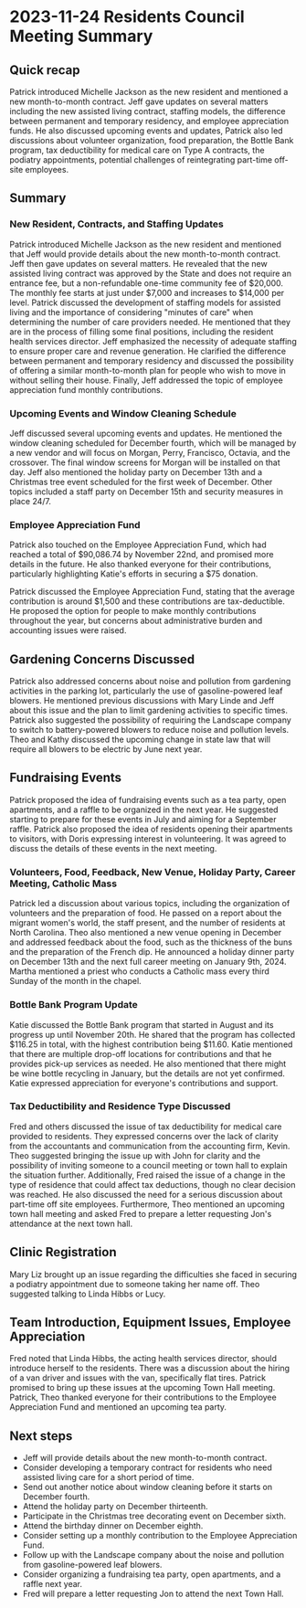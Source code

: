 # 2023-11-24 Residents Council Meeting Summary


## Quick recap

Patrick introduced Michelle Jackson as the new resident and mentioned a new month-to-month contract.
Jeff gave updates on several matters including the new assisted living contract, staffing models, the difference between permanent and temporary residency, and employee appreciation funds. He also discussed upcoming events and updates,
Patrick also led discussions about volunteer organization, food preparation, the Bottle Bank program, tax deductibility for medical care on Type A contracts, the podiatry appointments, potential challenges of reintegrating part-time off-site employees.


## Summary

### New Resident, Contracts, and Staffing Updates

Patrick introduced Michelle Jackson as the new resident and mentioned that Jeff would provide details about the new month-to-month contract. Jeff then gave updates on several matters. He revealed that the new assisted living contract was approved by the State and does not require an entrance fee, but a non-refundable one-time community fee of $20,000. The monthly fee starts at just under $7,000 and increases to $14,000 per level. Patrick discussed the development of staffing models for assisted living and the importance of considering "minutes of care" when determining the number of care providers needed. He mentioned that they are in the process of filling some final positions, including the resident health services director. Jeff emphasized the necessity of adequate staffing to ensure proper care and revenue generation. He clarified the difference between permanent and temporary residency and discussed the possibility of offering a similar month-to-month plan for people who wish to move in without selling their house. Finally, Jeff addressed the topic of employee appreciation fund monthly contributions.


### Upcoming Events and Window Cleaning Schedule

Jeff discussed several upcoming events and updates. He mentioned the window cleaning scheduled for December fourth, which will be managed by a new vendor and will focus on Morgan, Perry, Francisco, Octavia, and the crossover. The final window screens for Morgan will be installed on that day. Jeff also mentioned the holiday party on December 13th and a Christmas tree event scheduled for the first week of December. Other topics included a staff party on December 15th and security measures in place 24/7.


### Employee Appreciation Fund

Patrick also touched on the Employee Appreciation Fund, which had reached a total of $90,086.74 by November 22nd, and promised more details in the future. He also thanked everyone for their contributions, particularly highlighting Katie's efforts in securing a $75 donation.

Patrick discussed the Employee Appreciation Fund, stating that the average contribution is around $1,500 and these contributions are tax-deductible. He proposed the option for people to make monthly contributions throughout the year, but concerns about administrative burden and accounting issues were raised.


## Gardening Concerns Discussed

Patrick also addressed concerns about noise and pollution from gardening activities in the parking lot, particularly the use of gasoline-powered leaf blowers. He mentioned previous discussions with Mary Linde and Jeff about this issue and the plan to limit gardening activities to specific times. Patrick also suggested the possibility of requiring the Landscape company to switch to battery-powered blowers to reduce noise and pollution levels. Theo and Kathy discussed the upcoming change in state law that will require all blowers to be electric by June next year.


## Fundraising Events

Patrick  proposed the idea of fundraising events such as a tea party, open apartments, and a raffle to be organized in the next year. He suggested starting to prepare for these events in July and aiming for a September raffle. Patrick also proposed the idea of residents opening their apartments to visitors, with Doris expressing interest in volunteering. It was agreed to discuss the details of these events in the next meeting.


### Volunteers, Food, Feedback, New Venue, Holiday Party, Career Meeting, Catholic Mass

Patrick led a discussion about various topics, including the organization of volunteers and the preparation of food. He passed on a report about the migrant women's world, the staff present, and the number of residents at North Carolina. Theo also mentioned a new venue opening in December and addressed feedback about the food, such as the thickness of the buns and the preparation of the French dip. He announced a holiday dinner party on December 13th and the next full career meeting on January 9th, 2024. Martha mentioned a priest who conducts a Catholic mass every third Sunday of the month in the chapel.


### Bottle Bank Program Update

Katie discussed the Bottle Bank program that started in August and its progress up until November 20th. He shared that the program has collected $116.25 in total, with the highest contribution being $11.60. Katie mentioned that there are multiple drop-off locations for contributions and that he provides pick-up services as needed. He also mentioned that there might be wine bottle recycling in January, but the details are not yet confirmed. Katie expressed appreciation for everyone's contributions and support.


### Tax Deductibility and Residence Type Discussed

Fred and others discussed the issue of tax deductibility for medical care provided to residents. They expressed concerns over the lack of clarity from the accountants and communication from the accounting firm, Kevin. Theo suggested bringing the issue up with John for clarity and the possibility of inviting someone to a council meeting or town hall to explain the situation further. Additionally, Fred raised the issue of a change in the type of residence that could affect tax deductions, though no clear decision was reached. He also discussed the need for a serious discussion about part-time off site employees. Furthermore, Theo mentioned an upcoming town hall meeting and asked Fred to prepare a letter requesting Jon's attendance at the next town hall.


## Clinic Registration

Mary Liz brought up an issue regarding the difficulties she faced in securing a podiatry appointment due to someone taking her name off. Theo suggested talking to Linda Hibbs or Lucy.


## Team Introduction, Equipment Issues, Employee Appreciation

Fred noted that Linda Hibbs, the acting health services director, should introduce herself to the residents. There was a discussion about the hiring of a van driver and issues with the van, specifically flat tires. Patrick promised to bring up these issues at the upcoming Town Hall  meeting. Patrick, Theo thanked everyone for their contributions to the Employee Appreciation Fund and mentioned an upcoming tea party.


## Next steps

* Jeff will provide details about the new month-to-month contract.
* Consider developing a temporary contract for residents who need assisted living care for a short period of time.
* Send out another notice about window cleaning before it starts on December fourth.
* Attend the holiday party on December thirteenth.
* Participate in the Christmas tree decorating event on December sixth.
* Attend the birthday dinner on December eighth.
* Consider setting up a monthly contribution to the Employee Appreciation Fund.
* Follow up with the Landscape company about the noise and pollution from gasoline-powered leaf blowers.
* Consider organizing a fundraising tea party, open apartments, and a raffle next year.
* Fred will prepare a letter requesting Jon to attend the next Town Hall.
